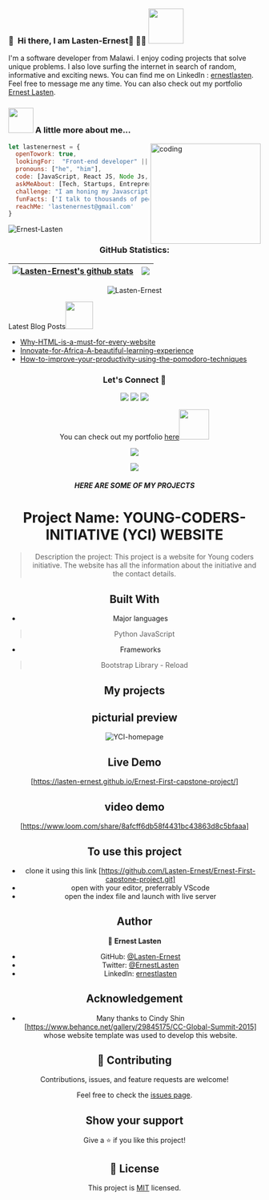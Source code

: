 ### 👋 &nbsp;Hi there, I am Lasten-Ernest👋 🙇‍♂️  <img src="https://media.giphy.com/media/26Fxy3Iz1ari8oytO/giphy.gif" width="70">

I'm a software developer from Malawi. I enjoy coding projects that solve unique problems. I also love surfing the internet in search of random, informative and exciting news. You can find me on LinkedIn : [ernestlasten](https://mw.linkedin.com/in/ernest-lasten-613990197). Feel free to message me any time. You can also check out my portfolio [Ernest Lasten](https://lasten-ernest.github.io/).
### <img src="https://media.giphy.com/media/kbVuid1Ak3uEHJUMVO/giphy.gif" width="50"> A little more about me...

<img src="https://cdn.dribbble.com/users/1059583/screenshots/4171367/coding-freak.gif" align="right" alt="coding" width="220" height="200" >

```javascript
let lastenernest = {
  openTowork: true,
  lookingFor:  "Front-end developer" || "Full-stack web developer",
  pronouns: ["he", "him"],
  code: [JavaScript, React JS, Node Js, Bootstrap, Python],
  askMeAbout: [Tech, Startups, Entrepreneur],
  challenge: "I am honing my Javascript and React skills and picking up Ruby and Ruby on Rails",
  funFacts: ['I talk to thousands of people at a time'],
  reachMe: 'lastenernest@gmail.com'
}
```

<p align="left"> <img src="https://komarev.com/ghpvc/?username=john-kibirige&label=Profile%20views&color=0e75b6&style=flat" alt="Ernest-Lasten" /> </p>

<h3 align="center">GitHub Statistics:</h3>

| <a href="https://github.com/Lasten-Ernest/github-readme-stats"><img align="center" src="https://github-readme-stats.vercel.app/api?username=Lasten-Ernest&show_icons=true&include_all_commits=true&theme=tokyonight&hide_border=true" alt="Lasten-Ernest's github stats" /></a> | <a href="https://github.com/Lasten-Ernest/github-readme-stats"><img align="center" src="https://github-readme-stats.vercel.app/api/top-langs/?username=Lasten-Ernest&layout=compact&theme=buefy&hide_border=true" /></a> |
| ----------------------------------------------------------------------------------------------------------------------------------------------------------------------------------------------------------------------------------------------------------- | ---------------------------------------------------------------------------------------------------------------------------------------------------------------------------------------------------------------- |

<p align="center"><img src="https://github-readme-streak-stats.herokuapp.com/?user=Lasten-Ernest&theme=radical" alt="Lasten-Ernest" /></p>
  
<p>Latest Blog Posts<img src="https://media.giphy.com/media/THICzXhqZItpoFX7aD/giphy.gif" width="55"></p>

- [Why-HTML-is-a-must-for-every-website](https://medium.com/@onifkay/why-html-is-a-must-for-every-website-827da577605c)
- [Innovate-for-Africa-A-beautiful-learning-experience](https://medium.com/@onifkay/innovate-for-africa-a-beautiful-learning-experience-bf7242074922)
- [How-to-improve-your-productivity-using-the-pomodoro-techniques](https://medium.com/@onifkay/how-to-improve-your-productivity-using-the-pomodoro-techniques-8c71b125bd9a)


<h3 align="center">Let's Connect 🤝</h3>
<div align="center">
<a target="_blank"
href="https://mw.linkedin.com/in/ernest-lasten-613990197"><img
src="https://img.shields.io/badge/-LinkedIn-0077b5?style=for-the-badge&logo=LinkedIn&logoColor=white"></img></a> <a target="_blank"
href="https://medium.com/@onifkay/"><img
src="https://img.shields.io/badge/@onifkay-black?style=flat&logo=medium&logoColor=white&link=https://medium.com/@onifkay"></img></a> <a target="_blank"
href="https://twitter.com/rideonone09"><img
src="https://img.shields.io/badge/-Twitter-1DA1F2?style=for-the-badge&logo=Twitter&logoColor=white"></img></a>
<div/>

<p>You can check out my portfolio <a href="https://lasten-ernest.github.io/">here</a><img src="https://media.giphy.com/media/cKPse5DZaptID3YAMK/giphy.gif" width="60"></p>

<!---
Lasten-Ernest/Lasten-Ernest is a ✨ special ✨ repository because its `README.md` (this file) appears on your GitHub profile.
You can click the Preview link to take a look at your changes.
--->

![](https://img.shields.io/badge/Microverse-blueviolet)

![](https://img.shields.io/badge/Microverse-blueviolet)

##### HERE ARE SOME OF MY PROJECTS

# Project Name: YOUNG-CODERS-INITIATIVE (YCI) WEBSITE

> Description the project:
This project is a website for Young coders initiative. The website has all the information about the initiative and the contact details. 


## Built With

- Major languages
> Python
> JavaScript
- Frameworks
> Bootstrap
> Library - Reload

## My projects

## picturial preview

![YCI-homepage](https://user-images.githubusercontent.com/58563426/177007151-1a0e1afe-0e64-4ae0-92a6-b5b4d7b20f9d.png)

## Live Demo
[https://lasten-ernest.github.io/Ernest-First-capstone-project/]

## video demo

[https://www.loom.com/share/8afcff6db58f4431bc43863d8c5bfaaa]

## To use this project
- clone it using this link [https://github.com/Lasten-Ernest/Ernest-First-capstone-project.git]
- open with your editor, preferrably VScode
- open the index file and launch with live server 


## Author

👤 **Ernest Lasten**

- GitHub: [@Lasten-Ernest](https://github.com/Lasten-Ernest)
- Twitter: [@ErnestLasten](https://twitter.com/ErnestLasten)
- LinkedIn: [ernestlasten](https://mw.linkedin.com/in/ernest-lasten-613990197)


## Acknowledgement
- Many thanks to Cindy Shin [https://www.behance.net/gallery/29845175/CC-Global-Summit-2015] 
whose website template was used to develop this website.


## 🤝 Contributing

Contributions, issues, and feature requests are welcome!

Feel free to check the [issues page](../../issues/).

## Show your support

Give a ⭐️ if you like this project!

## 📝 License

This project is [MIT](./MIT.md) licensed.

